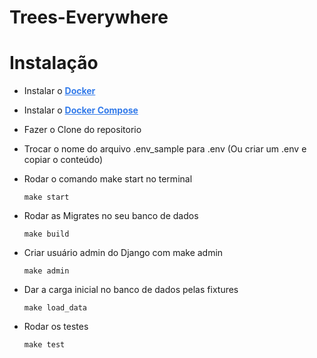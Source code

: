 # Trees-Everywhere

# <b>Instalação</b>

- Instalar o <b><a style="color: #337BEA;" href="https://www.docker.com/">Docker</a></b>
- Instalar o <b><a href="https://docs.docker.com/compose/install/" style="color: #337BEA;">Docker Compose</a></b>
- Fazer o Clone do repositorio
- Trocar o nome do arquivo .env_sample para .env (Ou criar um .env e copiar o conteúdo)
- Rodar o comando make start no terminal
	```
	make start
	```
- Rodar as Migrates no seu banco de dados
	```
	make build
	```
 
- Criar usuário admin do Django com make admin
	```
	make admin
	```

- Dar a carga inicial no banco de dados pelas fixtures
	```
	make load_data
	```

- Rodar os testes
	```
	make test
	```
